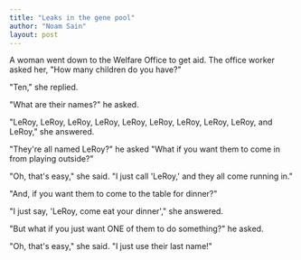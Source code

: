 ```yaml
---
title: "Leaks in the gene pool"
author: "Noam Sain"
layout: post
---
```


A woman went down to the Welfare Office to get aid. The office worker asked her, "How many children do you have?"

"Ten," she replied.

"What are their names?" he asked.

"LeRoy, LeRoy, LeRoy, LeRoy, LeRoy, LeRoy, LeRoy, LeRoy, LeRoy, and LeRoy," she answered.

"They're all named LeRoy?" he asked "What if you want them to come in from playing outside?"

"Oh, that's easy," she said. "I just call 'LeRoy,' and they all come running in."

"And, if you want them to come to the table for dinner?"

"I just say, 'LeRoy, come eat your dinner'," she answered.

"But what if you just want ONE of them to do something?" he asked.

"Oh, that's easy," she said. "I just use their last name!"
